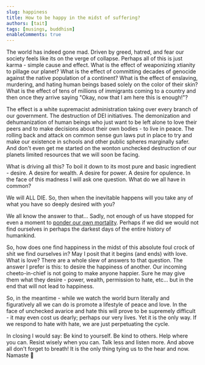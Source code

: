 ```yaml
---
slug: happiness
title: How to be happy in the midst of suffering?
authors: [tait]
tags: [musings, buddhism]
enableComments: true
---
```

The world has indeed gone mad. Driven by greed, hatred, and fear our society feels like its on the verge of collapse. Perhaps all of this is just karma - simple cause and effect. What is the effect of weaponizing xtianity to pillage our planet? What is the effect of committing decades of genocide against the native population of a continent? <!-- truncate --> What is the effect of enslaving, murdering, and hating human beings based solely on the color of their skin? What is the effect of tens of millions of immigrants coming to a country and then once they arrive saying "Okay, now that I am here this is enough!"?

The effect is a white supremacist administration taking over every branch of our government. The destruction of DEI initiatives. The demonization and dehumanization of human beings who just want to be left alone to love their peers and to make decisions about their own bodies - to live in peace. The rolling back and attack on common sense gun laws put in place to try and make our existence in schools and other public spheres marginally safer. And don't even get me started on the wonton unchecked destruction of our planets limited resources that we will soon be facing. 

What is driving all this? To boil it down to its most pure and basic ingredient - desire. A desire for wealth. A desire for power. A desire for opulence. 
In the face of this madness I will ask one question. What do we all have in common? 

We will ALL DIE. So, then when the inevitable happens will you take any of what you have so deeply desired with you?

We all know the answer to that... Sadly, not enough of us have stopped for even a moment to [ponder our own mortality](https://open.spotify.com/episode/0mZFAFuRn6W5NEV0pzyo5b?si=f98464d70eec49a8). Perhaps if we did we would not find ourselves in perhaps the darkest days of the entire history of humankind.

So, how does one find happiness in the midst of this absolute foul crock of shit we find ourselves in? May I posit that it begins (and ends) with love. What is love? There are a whole slew of answers to that question. The answer I prefer is this: to desire the happiness of another. Our incoming cheeto-in-chief is not going to make anyone happier. Sure he may give them what they desire - power, wealth, permission to hate, etc... but in the end that will not lead to happiness. 

So, in the meantime - while we watch the world burn literally and figuratively all we can do is promote a lifestyle of peace and love. In the face of unchecked avarice and hate this will prove to be supremely difficult - it may even cost us dearly; perhaps our very lives. Yet it is the only way. If we respond to hate with hate, we are just perpetuating the cycle. 

In closing I would say: Be kind to yourself. Be kind to others. Help where you can. Resist wisely when you can. Talk less and listen more. And above all don't forget to breath! It is the only thing tying us to the hear and now. Namaste 🍆